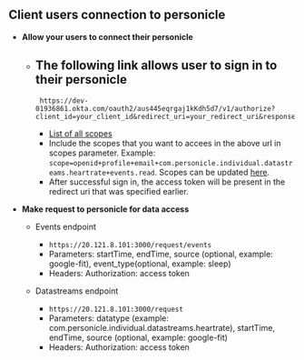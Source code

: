 ## Client users connection to personicle


- **Allow your users to connect their personicle**
  - The following link allows user to sign in to their personicle
    -
     ```
      https://dev-01936861.okta.com/oauth2/aus445eqrgaj1kKdh5d7/v1/authorize?client_id=your_client_id&redirect_uri=your_redirect_uri&response_type=token&scope=openid+profile+email+additional_scopes&state=anyRandomString&nonce=anyRandomString 
    ```
    - [List of all scopes](https://github.com/tirth-clearsense/Personicle/blob/client-registration-doc/docs/scopes.md)
    -  Include the scopes that you want to accees in the above url in scopes parameter. Example: ``` scope=openid+profile+email+com.personicle.individual.datastreams.heartrate+events.read ```. Scopes can be updated [here](https://personicle-client-registration.herokuapp.com/update-scopes).
    -  After successful sign in, the access token will be present in the redirect uri that was specified earlier.
    
 - **Make request to personicle for data access**
    - Events endpoint
      - ``` https://20.121.8.101:3000/request/events ```
      - Parameters: startTime, endTime, source (optional, example: google-fit), event_type(optional, example: sleep)
      - Headers: Authorization: access token
      
    - Datastreams endpoint
      - ``` https://20.121.8.101:3000/request ```
      - Parameters: datatype (example: com.personicle.individual.datastreams.heartrate), startTime, endTime, source (optional, example: google-fit)
      - Headers: Authorization: access token
<!-- 
## Client users personicle connection

Allow users of client application to connect their personicle

- **Get personicle user access token**
    - Allow users to log in to their personicle account
      - Request Example for **implicit grant flow**: 
          ```
               https://dev-01936861.okta.com/oauth2/default/v1/authorize?client_id=your_client_id&redirect_uri=your_redirect_uri&response_type=token&scope=openid+profile+email&state=anyRandomString&nonce=anyRandomString
          ```

      - Response Example (If successful login): 
   
        ```
           Access token for the user will be present in the url. 
        ```
        
    - Request Example for **authorization grant flow**:
        ```
        https://dev-01936861.okta.com/oauth2/default/v1/authorize?client_id=your_client_id&redirect_uri=your_redirect_uri&response_type=code&scope=openid+profile+email&state=anyRandomString&nonce=anyRandomString
        ```
     - Response Example (If successful login): 

    ```
       Code will be returned in your redirect url. You'll need to exchange this code for access and id tokens. See below.
    ```
        
- **Get Access token (For authorization code flow)**
    
    - Request Example:
        ```
            curl -v -X POST \
            -H "Content-type:application/x-www-form-urlencoded" \
            "https://dev-01936861.okta.com/oauth2/default/v1/token" \
            -d "client_id=your_client_id&client_secret=your_client_secret&grant_type=authorization_code&redirect_uri=your_redirect_uri&code=code_returned_from_previous_step"
        ```
        
     - Response Example:
        ```
        {"token_type":"Bearer","expires_in":3600,"access_token":"user_access_token","scope":"openid profile email","id_token":"user_id_token"}
        
        ```
            
- **Get personicle user id**
    - Request Example:
      ```
        curl -X GET \
        -H "Authorization: Bearer {access_token}" \
       "https://dev-01936861.okta.com/oauth2/default/v1/userinfo"
      ```
      
    - Response Example:
       ```
       {"sub":"user_id","name":"user_name","locale":"en_US","email":"user_email","preferred_username":"","given_name":"","family_name":"","zoneinfo":"America/Los_Angeles","updated_at":1648137830,"email_verified":true}
       ```
- **Call Personicle api with user accesstoken and user id retrieved from previous step**
   - 

 -->

